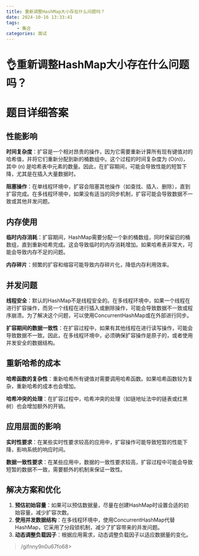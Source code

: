 ```yaml
---
title: 重新调整HashMap大小存在什么问题吗？
date: 2024-10-16 13:33:41
tags:
	- 集合
categories: 面试
---
```

# 👌重新调整HashMap大小存在什么问题吗？

# 题目详细答案
## 性能影响
**时间复杂度**：扩容是一个相对昂贵的操作，因为它需要重新计算所有现有键值对的哈希值，并将它们重新分配到新的桶数组中。这个过程的时间复杂度为 (O(n))，其中 (n) 是哈希表中元素的数量。因此，在扩容期间，可能会导致性能的短暂下降，尤其是在插入大量数据时。

**阻塞操作**：在单线程环境中，扩容会阻塞其他操作（如查找、插入、删除），直到扩容完成。在多线程环境中，如果没有适当的同步机制，扩容可能会导致数据不一致或其他并发问题。

## 内存使用
**临时内存消耗**：扩容期间，HashMap需要分配一个新的桶数组，同时保留旧的桶数组，直到重新哈希完成。这会导致临时的内存消耗增加。如果哈希表非常大，可能会导致内存不足的问题。

**内存碎片**：频繁的扩容和缩容可能导致内存碎片化，降低内存利用效率。

## 并发问题
**线程安全**：默认的HashMap不是线程安全的。在多线程环境中，如果一个线程在进行扩容操作，而另一个线程在进行插入或删除操作，可能会导致数据不一致或程序崩溃。为了解决这个问题，可以使用ConcurrentHashMap或在外部进行同步。

**扩容期间的数据一致性**：在扩容过程中，如果有其他线程在进行读写操作，可能会导致数据不一致。因此，在多线程环境中，必须确保扩容操作是原子的，或者使用并发安全的数据结构。

## 重新哈希的成本
**哈希函数的复杂性**：重新哈希所有键值对需要调用哈希函数。如果哈希函数较为复杂，重新哈希的成本也会增加。

**哈希冲突的处理**：在扩容过程中，哈希冲突的处理（如链地址法中的链表或红黑树）也会增加额外的开销。

## 应用层面的影响
**实时性要求**：在某些实时性要求较高的应用中，扩容操作可能导致短暂的性能下降，影响系统的响应时间。

**数据一致性要求**：在某些应用中，数据的一致性要求较高，扩容过程中可能会导致短暂的数据不一致，需要额外的机制来保证一致性。

## 解决方案和优化
1. **预估初始容量**：如果可以预估数据量，尽量在创建HashMap时设置合适的初始容量，减少扩容次数。
2. **使用并发数据结构**：在多线程环境中，使用ConcurrentHashMap代替HashMap，它采用了分段锁机制，减少了扩容带来的并发问题。
3. **动态调整负载因子**：根据应用需求，动态调整负载因子以适应数据量的变化。



> /gifnny9n0u67fo68>